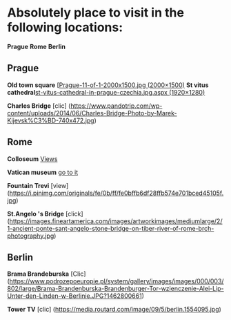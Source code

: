 # Absolutely place to visit in the following locations:
**Prague**
**Rome**
**Berlin**



## Prague
**Old town square** [[Prague-11-of-1-2000x1500.jpg (2000×1500)](https://www.travelrealizations.com/wp-content/uploads/2017/02/Prague-11-of-1-2000x1500.jpg)
**St vitus cathedral**[st-vitus-cathedral-in-prague-czechia.jpg.aspx (1920×1280)](https://www.terrahunt.com/getmedia/ece6b350-4d53-46bc-9a42-a05f680a1a28/st-vitus-cathedral-in-prague-czechia.jpg.aspx?width=1920&height=1280&ext=.jpg)

**Charles Bridge** [clic] (https://www.pandotrip.com/wp-content/uploads/2014/06/Charles-Bridge-Photo-by-Marek-Kijevsk%C3%BD-740x472.jpg)


## Rome
**Colloseum** [Views](https://www.bing.com/images/search?view=detailV2&thid=OIP.jUjvu5rEtXQPFi8DQhloEQAAAA&mediaurl=https%3A%2F%2Fwww.savoredjourneys.com%2Fwp-content%2Fuploads%2F2019%2F01%2Frome-feature.jpg&exph=474&expw=474&q=colosseum&form=IRPRST&selectedindex=1&cbid=OSK.HEROyt33JoCMvjvI6iTSDnHIXqwOlstksoQzHJ9oFjKVd-k&cbn=KnowledgeCard&itb=0&ajaxhist=0&ajaxserp=0&id=0FF56317D019F342EF2E9A8C45AB45646ECC1849&ccid=jUjvu5rE&simid=608027298310539144&ck=B9594A7200D00A5E35AA69ED1654ADED&cdnurl=https%3A%2F%2Fth.bing.com%2Fth%2Fid%2FR.8d48efbb9ac4b5740f162f0342196811%3Frik%3DSRjMbmRFq0WMmg%26pid%3DImgRaw%26r%3D0&pivotparams=insightsToken%3Dthid_OSK.HEROyt33JoCMvjvI6iTSDnHIXqwOlstksoQzHJ9oFjKVd-k&vt=0&sim=11&iss=VSI&ajaxhist=0&ajaxserp=0)

**Vatican museum** [go to it](https://rometourtickets.com/wp-content/uploads/2021/07/things-to-do-before-vatican-museums-and-sistine-chapel-tour-1.jpg)

**Fountain Trevi** [view] (https://i.pinimg.com/originals/fe/0b/ff/fe0bffb6df28ffb574e701bced45105f.jpg)

**St.Angelo 's Bridge** [click] (https://images.fineartamerica.com/images/artworkimages/mediumlarge/2/1-ancient-ponte-sant-angelo-stone-bridge-on-tiber-river-of-rome-brch-photography.jpg)


## Berlin
**Brama Brandeburska** [Clic] (https://www.podrozepoeuropie.pl/system/gallery/images/images/000/003/802/large/Brama-Brandenburska-Brandenburger-Tor-wzienczenie-Alei-Lip-Unter-den-Linden-w-Berlinie.JPG?1462800661)

**Tower TV** [clic] (https://media.routard.com/image/09/5/berlin.1554095.jpg)

